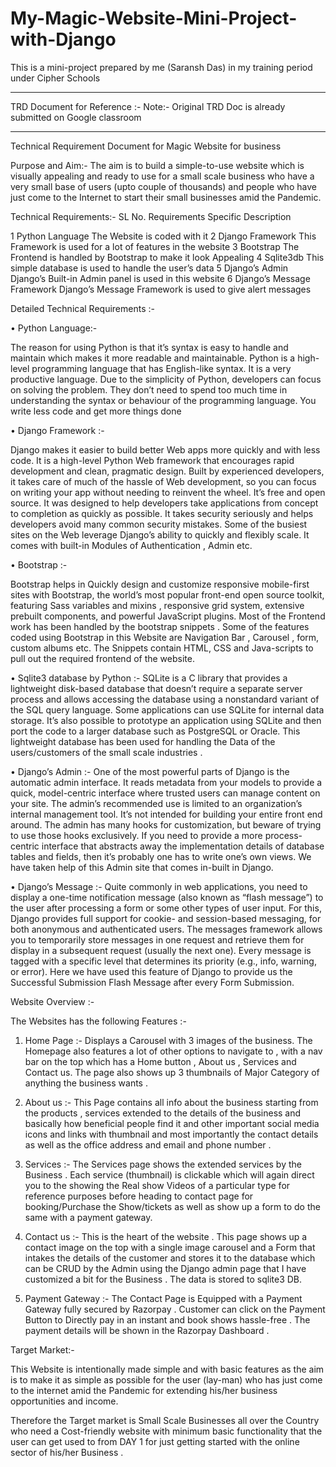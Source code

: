 # My-Magic-Website-Mini-Project-with-Django
This is a mini-project prepared by me (Saransh Das) in my training period under Cipher Schools

__________________________________________________________________________________________________________________________________________________________________________________
TRD Document for Reference :-
Note:- Original TRD Doc is already submitted on Google classroom
________________________________________________________________________________________________________________________________________________________________________________________
Technical Requirement Document for  Magic Website for business

Purpose and Aim:-
The aim is to build a simple-to-use website which is visually appealing and ready to use for a small scale business who have a very small base of users (upto couple of thousands) and people who have just come to the Internet to start their small businesses amid the Pandemic.

Technical Requirements:-
SL No.	                                  Requirements                                                            	Specific Description
		
  1	                                     Python Language	                                                       The Website is coded with it
  2	                                     Django Framework	                                            This Framework is used for a lot of features in the website 
  3	                                       Bootstrap	                                                The Frontend is handled by Bootstrap to make it look Appealing
  4	                                       Sqlite3db	                                                  This simple database is used to handle the user’s data
  5	                                     Django’s Admin	                                                 Django’s Built-in Admin panel is used in this website
  6 	                              Django’s Message Framework	                                        Django’s Message Framework is used to give alert messages
		
Detailed Technical Requirements :-

•	Python Language:-

The reason for using Python is that it’s syntax is easy to handle and maintain which makes it more readable and maintainable.
Python is a high-level programming language that has English-like syntax.
It is a very productive language. Due to the simplicity of Python, developers can focus on solving the problem.
They don’t need to spend too much time in understanding the syntax or behaviour of the programming language. You write less code and get more things done


•	Django Framework :-

Django makes it easier to build better Web apps more quickly and with less code.
It is a high-level Python Web framework that encourages rapid development and clean, 
pragmatic design. Built by experienced developers, it takes care of much of the hassle of Web development,
so you can focus on writing your app without needing to reinvent the wheel. It’s free and open source.
It was designed to help developers take applications from concept to completion as quickly as possible.
It takes security seriously and helps developers avoid many common security mistakes. Some of the busiest sites
on the Web leverage Django’s ability to quickly and flexibly scale. It comes with built-in Modules of Authentication , Admin etc.

•	Bootstrap :-

Bootstrap helps in Quickly design and customize responsive mobile-first sites with Bootstrap, the world’s most popular front-end open
source toolkit, featuring Sass variables and mixins , responsive grid system, extensive prebuilt components, and powerful JavaScript plugins. 
Most of the Frontend work has been handled by the bootstrap snippets . Some of the features coded using Bootstrap in this Website are
Navigation Bar , Carousel , form, custom albums etc. The Snippets contain HTML, CSS and Java-scripts to pull out the required frontend of the website.  

•	Sqlite3 database by Python :-
SQLite is a C library that provides a lightweight disk-based database that doesn’t require a separate server process and 
allows accessing the database using a nonstandard variant of the SQL query language. Some applications can use SQLite for internal data storage. 
It’s also possible to prototype an application using SQLite and then port the code to a larger database such as PostgreSQL or Oracle.
This lightweight database has been used for handling the Data of the users/customers of the small scale industries .

•	Django’s Admin :-
One of the most powerful parts of Django is the automatic admin interface. It reads metadata from your models to provide a 
quick, model-centric interface where trusted users can manage content on your site. The admin’s recommended use is limited to an organization’s internal 
management tool. It’s not intended for building your entire front end around. The admin has many hooks for customization, but beware of
trying to use those hooks exclusively. If you need to provide a more process-centric interface that abstracts away the implementation details of 
database tables and fields, then it’s probably one has to write one’s own views. We have taken help of this Admin site that comes in-built in Django.

•	Django’s Message :-
Quite commonly in web applications, you need to display a one-time notification message (also known as “flash message”) to the user after 
processing a form or some other types of user input. For this, Django provides full support for cookie- and session-based messaging, for both
anonymous and authenticated users. The messages framework allows you to temporarily store messages in one request and retrieve them for 
display in a subsequent request (usually the next one). Every message is tagged with a specific level that determines its 
priority (e.g., info, warning, or error). Here we have used this feature of Django to provide us the Successful Submission Flash Message after every Form Submission.

Website Overview :-

The Websites has the following Features :-

1.	Home Page :- Displays a Carousel with 3 images of the business. The Homepage also features a lot of other options to navigate to , with a nav bar on the top which has a Home button , About us , Services and Contact us. The page also shows up 3 thumbnails of Major Category of anything the business wants .

2.	About us :- This Page contains all info about the business starting from the products , services extended to the details of the business and basically how beneficial people find it and other important social media icons and links with thumbnail and most importantly the contact details as well as the office address and email and phone number .

3.	Services :- The Services page shows the extended services by the Business . Each service (thumbnail) is clickable which will again direct you to the showing the Real show Videos of a particular type for reference purposes before heading to contact page for booking/Purchase the Show/tickets as well as show up a form to do the same with a payment gateway.

4.	Contact us :- This is the heart of the website . This page shows up a contact image on the top with a single image carousel and a Form that intakes the details of the customer and stores it to the database which can be CRUD by the Admin using the Django admin page that I have customized a bit for the Business . The data is stored to sqlite3 DB. 

5.	Payment Gateway :- The Contact Page is Equipped with a Payment Gateway fully secured by Razorpay . Customer can click on the Payment Button to Directly pay in an instant and book shows hassle-free . The payment details will be shown in the Razorpay Dashboard .

Target Market:-

This Website is intentionally made simple and with basic features as the aim is to make it as simple as possible for the 
user (lay-man) who has just come to the internet amid the Pandemic for extending his/her business opportunities and income. 

Therefore the Target market is Small Scale Businesses all over the Country who need a Cost-friendly website with minimum basic
functionality that the user can get used to from DAY 1 for just getting started with the online sector of his/her Business . 






